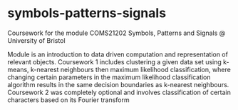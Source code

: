 # symbols-patterns-signals
Coursework for the module COMS21202 Symbols, Patterns and Signals @ University of Bristol

Module is an introduction to data driven computation and representation of relevant objects. Coursework 1 includes clustering a given data set using k-means, k-nearest neighbours then maximum likelihood classification, where changing certain parameters in the maximum likelihood classification algorithm results in the same decision boundaries as k-nearest neighbours. Coursework 2 was completely optional and involves classification of certain characters based on its Fourier transform
